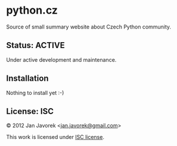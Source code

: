 
# python.cz

Source of small summary website about Czech Python community.

## Status: ACTIVE

Under active development and maintenance.

## Installation

Nothing to install yet :-)

## License: ISC

© 2012 Jan Javorek &lt;<a
href="mailto:jan.javorek&#64;gmail.com">jan.javorek&#64;gmail.com</a>&gt;

This work is licensed under [ISC license](https://en.wikipedia.org/wiki/ISC_license).
